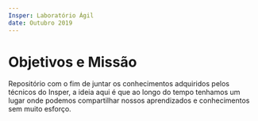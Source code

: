 ```yaml
---
Insper: Laboratório Ágil
date: Outubro 2019
---
```


Objetivos e Missão
===

Repositório com o fim de juntar os conhecimentos adquiridos pelos técnicos do Insper, a ideia aqui é que ao longo do tempo tenhamos um lugar onde podemos compartilhar nossos aprendizados e conhecimentos sem muito esforço.
